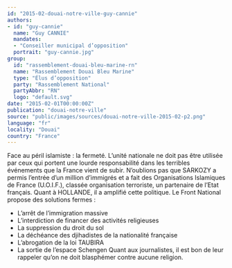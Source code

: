 ```yaml
---
id: "2015-02-douai-notre-ville-guy-cannie"
authors:
- id: "guy-cannie"
  name: "Guy CANNIE"
  mandates: 
  - "Conseiller municipal d’opposition"
  portrait: "guy-cannie.jpg"
group:
  id: "rassemblement-douai-bleu-marine-rn"
  name: "Rassemblement Douai Bleu Marine"
  type: "Élus d’opposition"
  party: "Rassemblement National"
  partyAbbr: "RN"
  logo: "default.svg"
date: "2015-02-01T00:00:00Z"
publication: "douai-notre-ville"
source: "public/images/sources/douai-notre-ville-2015-02-p2.png"
language: "fr"
locality: "Douai"
country: "France"
---
```


Face au péril islamiste : la fermeté.
L’unité nationale ne doit pas être utilisée par ceux qui portent une lourde responsabilité dans les terribles événements que la France vient de subir.
N’oublions pas que SARKOZY a permis l’entrée d’un million d’immigrés et a fait des Organisations Islamiques de France (U.O.I.F.), classée organisation terroriste, un partenaire de l’Etat français. Quant à HOLLANDE, il a amplifié cette politique. Le Front National propose des solutions fermes :
- L’arrêt de l’immigration massive
- L’interdiction de financer des activités religieuses
- La suppression du droit du sol
- La déchéance des djihadistes de la nationalité française
- L’abrogation de la loi TAUBIRA
- La sortie de l’espace Schengen
Quant aux journalistes, il est bon de leur rappeler qu’on ne doit  blasphémer contre aucune religion.
